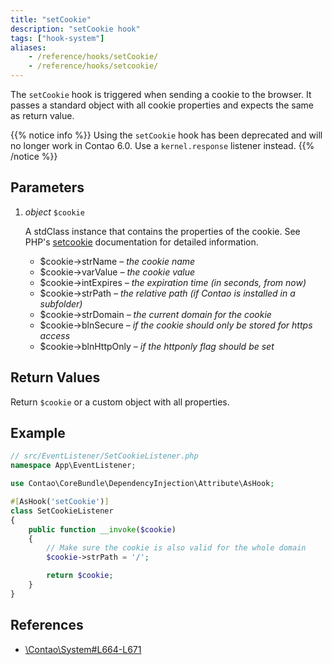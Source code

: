 ```yaml
---
title: "setCookie"
description: "setCookie hook"
tags: ["hook-system"]
aliases:
    - /reference/hooks/setCookie/
    - /reference/hooks/setcookie/
---
```



The `setCookie` hook is triggered when sending a cookie to the browser. It passes
a standard object with all cookie properties and expects the same as return value.

{{% notice info %}}
Using the `setCookie` hook has been deprecated and will no longer work in Contao 6.0. Use a `kernel.response` listener
instead.
{{% /notice %}}


## Parameters

1. *object* `$cookie`

    A stdClass instance that contains the properties of the cookie. See PHP's
    [setcookie](http://php.net/setcookie) documentation for detailed information.
    - $cookie->strName       *– the cookie name*
    - $cookie->varValue      *– the cookie value*
    - $cookie->intExpires    *– the expiration time (in seconds, from now)*
    - $cookie->strPath       *– the relative path (if Contao is installed in a subfolder)*
    - $cookie->strDomain     *– the current domain for the cookie*
    - $cookie->blnSecure     *– if the cookie should only be stored for https access*
    - $cookie->blnHttpOnly   *– if the httponly flag should be set*


## Return Values

Return `$cookie` or a custom object with all properties.


## Example

```php
// src/EventListener/SetCookieListener.php
namespace App\EventListener;

use Contao\CoreBundle\DependencyInjection\Attribute\AsHook;

#[AsHook('setCookie')]
class SetCookieListener
{
    public function __invoke($cookie)
    {
        // Make sure the cookie is also valid for the whole domain
        $cookie->strPath = '/';

        return $cookie;
    }
}
```


## References

* [\Contao\System#L664-L671](https://github.com/contao/contao/blob/4.7.6/core-bundle/src/Resources/contao/library/Contao/System.php#L664-L671)
